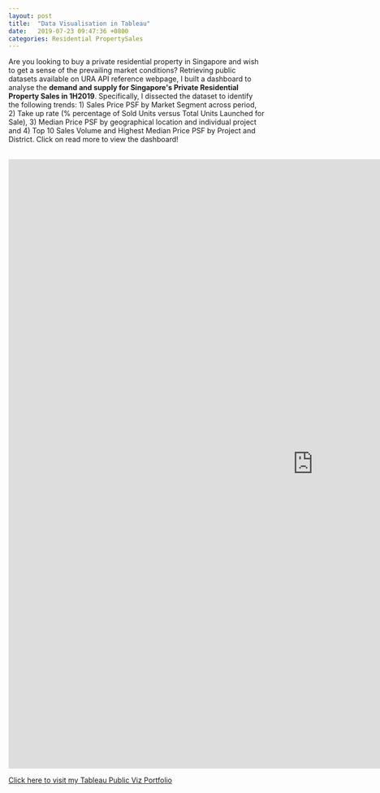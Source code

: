 ```yaml
---
layout: post
title:  "Data Visualisation in Tableau"
date:   2019-07-23 09:47:36 +0800
categories: Residential PropertySales
---
```

Are you looking to buy a private residential property in Singapore and wish to get a sense of the prevailing market conditions? Retrieving public datasets available on URA API reference webpage, I built a dashboard to analyse the **demand and supply for Singapore's Private Residential Property Sales in 1H2019**. Specifically, I dissected the dataset to identify the following trends: 1) Sales Price PSF by Market Segment across period, 2) Take up rate (% percentage of Sold Units versus Total Units Launched for Sale), 3) Median Price PSF by geographical location and individual project and 4) Top 10 Sales Volume and Highest Median Price PSF by Project and District. Click on read more to view the dashboard!

<br>
<iframe seamless frameborder="0" src="https://public.tableau.com/views/SGPrivateResidentialPropertySales1H2019DemandSupply/SingaporePrivateResidentialPropertySales1H2019DemandvsSupply?:embed=y&:display_count=yes&:origin=viz_share_link" width = '1200' height = '1200' scrolling='yes' ></iframe>    

[Click here to visit my Tableau Public Viz Portfolio][tableau]


[tableau]: https://public.tableau.com/profile/jamie.lu2833#!/vizhome/SingaporePrivateResidentialPropertySales1H2019DemandvsSupply/SingaporePrivateResidentialPropertySales1H2019DemandvsSupply
[link]: https://jamieqianhui.github.io/residential/propertysales/2019/07/23/Data-Visualisation-Resi-Property-Sales.html

